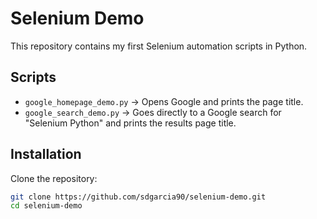 # Selenium Demo

This repository contains my first Selenium automation scripts in Python.

## Scripts
- `google_homepage_demo.py` → Opens Google and prints the page title.
- `google_search_demo.py` → Goes directly to a Google search for "Selenium Python" and prints the results page title.

## Installation
Clone the repository:
```bash
git clone https://github.com/sdgarcia90/selenium-demo.git
cd selenium-demo
